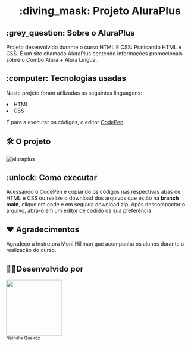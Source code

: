  <h1 align="center"> :diving_mask: Projeto AluraPlus </h1>
 
 <h2> :grey_question: Sobre o AluraPlus </h2>
 
Projeto desenvolvido durante o curso HTML E CSS: Praticando HTML e CSS. É um site chamado AluraPlus contendo informações promocionais sobre o Combo Alura + Alura Língua.

<h2>:computer: Tecnologias usadas </h2>

Neste projeto foram utilizadas as seguintes linguagens:

<li>HTML</li>
<li>CSS</li>


E para a executar os códigos, o editor [CodePen](https://codepen.io/).

<h2> 🛠️ O projeto</h2>

![aluraplus](https://user-images.githubusercontent.com/101743082/225170699-cc8f1a55-f793-4934-a322-49e431edd642.gif)

<h2> :unlock: Como executar </h2>

Acessando o CodePen e copiando os códigos nas respectivas abas de HTML e CSS ou realize o download dos arquivos que estão na **branch main**, clique em code e em seguida download zip. Após descompactar o arquivo, abra-o em um editor de códido da sua preferência.


<h2> ❤ Agradecimentos </h2>

Agradeço a Instrutora Moni Hillman que acompanha os alunos durante a realização do curso.


<h2> 👩‍💻Desenvolvido por </h2>
 <img src="https://avatars.githubusercontent.com/u/101743082?v=4" width=150><br><sub>Nathália Queiróz</sub>
